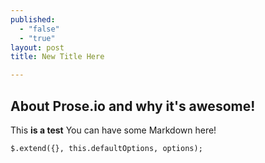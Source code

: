```yaml
---
published: 
  - "false"
  - "true"
layout: post
title: New Title Here

---
```


## About Prose.io and why it's awesome!

This **is a test** You can have some Markdown here!

```
$.extend({}, this.defaultOptions, options);

```
